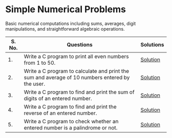 # Simple Numerical Problems

Basic numerical computations including sums, averages, digit manipulations, and straightforward algebraic operations.

| S. No. | Questions | Solutions |
|---|---|---|
| 1. | Write a C program to print all even numbers from 1 to 50. | [Solution](https://github.com/PrateekRaj8125/Beginner-C-Programms/blob/main/Codes/6.%20Simple%20Numerical%20Problems/pb1.c) |
| 2. | Write a C program to calculate and print the sum and average of 10 numbers entered by the user. | [Solution](https://github.com/PrateekRaj8125/Beginner-C-Programms/blob/main/Codes/6.%20Simple%20Numerical%20Problems/pb2.c) |
| 3. | Write a C program to find and print the sum of digits of an entered number. | [Solution](https://github.com/PrateekRaj8125/Beginner-C-Programms/blob/main/Codes/6.%20Simple%20Numerical%20Problems/pb3.c) |
| 4. | Write a C program to find and print the reverse of an entered number. | [Solution](https://github.com/PrateekRaj8125/Beginner-C-Programms/blob/main/Codes/6.%20Simple%20Numerical%20Problems/pb4.c) |
| 5. | Write a C program to check whether an entered number is a palindrome or not. | [Solution](https://github.com/PrateekRaj8125/Beginner-C-Programms/blob/main/Codes/6.%20Simple%20Numerical%20Problems/pb5.c) |
